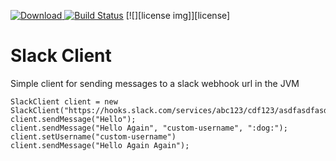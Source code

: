  [ ![Download](https://api.bintray.com/packages/fieldju/maven/slack-client/images/download.svg) ](https://bintray.com/fieldju/maven/slack-client/_latestVersion) [![Build Status](https://travis-ci.org/fieldju/slack-client.svg?branch=master)](https://travis-ci.org/fieldju/slack-client) [![][license img]][license]
 
# Slack Client
Simple client for sending messages to a slack webhook url in the JVM

    SlackClient client = new SlackClient("https://hooks.slack.com/services/abc123/cdf123/asdfasdfasdf");
    client.sendMessage("Hello");
    client.sendMessage("Hello Again", "custom-username", ":dog:");
    client.setUsername("custom-username")
    client.sendMessage("Hello Again Again");
